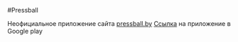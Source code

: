 #Pressball

Неофициальное приложение сайта [pressball.by](pressball.by)
[Ссылка](https://play.google.com/store/apps/details?id=by.sharkeva.pressball.nofficial) на приложение в Google play
